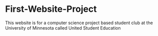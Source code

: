 # First-Website-Project
This website is for a computer science project based student club at the University of Minnesota called United Student Education
